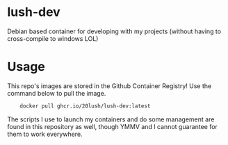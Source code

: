 # lush-dev
Debian based container for developing with my projects (without having to cross-compile to windows LOL)

# Usage
This repo's images are stored in the Github Container Registry! Use the command below to pull the image.
```bash
    docker pull ghcr.io/20lush/lush-dev:latest
```
The scripts I use to launch my containers and do some management are found in this repository as well, though YMMV and I cannot guarantee for them to work everywhere.